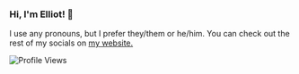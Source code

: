 ### Hi, I'm Elliot! 👋
I use any pronouns, but I prefer they/them or he/him.
You can check out the rest of my socials on [my website.](http://cyberdile.neocities.org)

![Profile Views](https://komarev.com/ghpvc/?username=cyber-dile&color=eb68a6)
